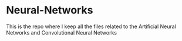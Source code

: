 # Neural-Networks
This is the repo where I keep all the files related to the Artificial Neural Networks and Convolutional Neural Networks
